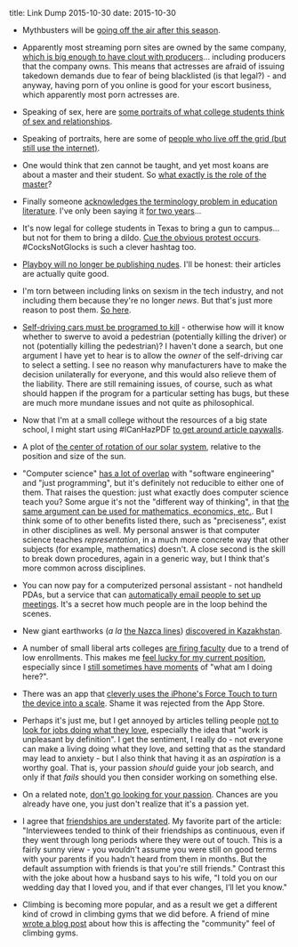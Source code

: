 title: Link Dump 2015-10-30
date: 2015-10-30

* Mythbusters will be [going off the air after this season](http://arstechnica.com/the-multiverse/2015/10/mythbusters-creators-say-14th-season-will-be-last-announce-farewell-tour/). 

* Apparently most streaming porn sites are owned by the same company, [which is big enough to have clout with producers](http://fusion.net/story/212078/how-mindgeek-transformed-the-economics-of-porn/)... including producers that the company owns. This means that actresses are afraid of issuing takedown demands due to fear of being blacklisted (is that legal?) - and anyway, having porn of you online is good for your escort business, which apparently most porn actresses are.

* Speaking of sex, here are [some portraits of what college students think of sex and relationships](http://nymag.com/thecut/2015/10/sex-lives-of-college-students.html).

* Speaking of portraits, here are some of [people who live off the grid (but still use the internet)](http://motherboard.vice.com/read/off-the-grid-but-still-online).

* One would think that zen cannot be taught, and yet most koans are about a master and their student. So [what exactly is the role of the master](http://www.lionsroar.com/no-teacher-of-zen/)?

* Finally someone [acknowledges the terminology problem in education literature](http://derekbruff.org/?p=3126). I've only been saying it [for two years](http://justinnhli.com/posts/2013/11/teaching-active-learning.html)...

* It's now legal for college students in Texas to bring a gun to campus... but not for them to bring a dildo. [Cue the obvious protest occurs](http://www.addictinginfo.org/2015/10/10/ut-gun-carry-protest/). #CocksNotGlocks is such a clever hashtag too.

* [Playboy will no longer be publishing nudes](http://qz.com/522672/china-not-online-porn-is-why-playboy-is-dumping-nude-photographs/). I'll be honest: their articles are actually quite good.

* I'm torn between including links on sexism in the tech industry, and not including them because they're no longer *news*. But that's just more reason to post them. [So here](http://leahweitz.com/what-happens-when-we-talk-about-sexism-in-tech/).

* [Self-driving cars must be programed to kill](http://www.technologyreview.com/view/542626/why-self-driving-cars-must-be-programmed-to-kill/) - otherwise how will it know whether to swerve to avoid a pedestrian (potentially killing the driver) or not (potentially killing the pedestrian)? I haven't done a search, but one argument I have yet to hear is to allow the *owner* of the self-driving car to select a setting. I see no reason why manufacturers have to make the decision unilaterally for everyone, and this would also relieve them of the liability. There are still remaining issues, of course, such as what should happen if the program for a particular setting has bugs, but these are much more mundane issues and not quite as philosophical.

* Now that I'm at a small college without the resources of a big state school, I might start using #ICanHazPDF [to get around article paywalls](http://www.theatlantic.com/technology/archive/2015/10/why-some-academics-are-sharing-their-papers-for-free/411934/).

* A plot of [the center of rotation of our solar system](http://christophercrockett.com/astrowow/barycenter/), relative to the position and size of the sun.

* "Computer science" [has a lot of overlap](https://academiccomputing.wordpress.com/2012/06/01/what-is-computer-science-what-is-programming/) with "software engineering" and "just programming", but it's definitely not reducible to either one of them. That raises the question: just what exactly does computer science teach you? Some argue it's not the "different way of thinking", in that [the same argument can be used for mathematics, economics, etc.](https://academiccomputing.wordpress.com/2012/05/18/the-case-for-computer-science/). But I think some of to other benefits listed there, such as "preciseness", exist in other disciplines as well. My personal answer is that computer science teaches *representation*, in a much more concrete way that other subjects (for example, mathematics) doesn't. A close second is the skill to break down procedures, again in a generic way, but I think that's more common across disciplines.

* You can now pay for a computerized personal assistant - not handheld PDAs, but a service that can [automatically email people to set up meetings](http://www.fastcodesign.com/3052646/innovation-by-design/life-with-my-robot-secretary). It's a secret how much people are in the loop behind the scenes.

* New giant earthworks (*a la* [the Nazca lines](https://en.wikipedia.org/wiki/Nazca_Lines)) [discovered in Kazakhstan](http://www.nytimes.com/2015/11/03/science/nasa-adds-to-evidence-of-mysterious-ancient-earthworks.html).

* A number of small liberal arts colleges [are firing faculty](https://www.insidehighered.com/news/2015/10/29/wartburg-college-and-other-liberal-arts-institutions-make-drastic-cuts-challenging) due to a trend of low enrollments. This makes me [feel lucky for my current position](http://www.newappsblog.com/2015/10/what-it-takes-to-succeed-in-academia.html), especially since I [still sometimes have moments](https://twitter.com/justinnhli/status/659565566869434368) of "what am I doing here?".

* There was an app that [cleverly uses the iPhone's Force Touch to turn the device into a scale](https://medium.com/swlh/turning-the-iphone-6s-into-a-digital-scale-f2197dc2b6e7#.ndwwtw733). Shame it was rejected from the App Store.

* Perhaps it's just me, but I get annoyed by articles telling people [not to look for jobs doing what they love](http://fearofletterwriting.tumblr.com/post/131999176896/dont-tell-me-to-do-what-i-love), especially the idea that "work is unpleasant by definition". I get the sentiment, I really do - not everyone can make a living doing what they love, and setting that as the standard may lead to anxiety - but I also think that having it as an *aspiration* is a worthy goal. That is, your passion *should* guide your job search, and only if that *fails* should you then consider working on something else.

* On a related note, [don't go looking for your passion](http://markmanson.net/passion). Chances are you already have one, you just don't realize that it's a passion yet.

* I agree that [friendships are understated](http://www.theatlantic.com/health/archive/2015/10/how-friendships-change-over-time-in-adulthood/411466/?single_page=true). My favorite part of the article: "Interviewees tended to think of their friendships as continuous, even if they went through long periods where they were out of touch. This is a fairly sunny view - you wouldn't assume you were still on good terms with your parents if you hadn't heard from them in months. But the default assumption with friends is that you're still friends." Contrast this with the joke about how a husband says to his wife, "I told you on our wedding day that I loved you, and if that ever changes, I’ll let you know."

* Climbing is becoming more popular, and as a result we get a different kind of crowd in climbing gyms that we did before. A friend of mine [wrote a blog post](http://storiesfromeurope.blogspot.com/2015/10/the-inevitability-of-gentrification.html) about how this is affecting the "community" feel of climbing gyms.

